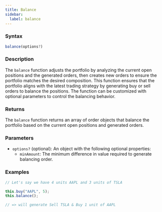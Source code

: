 ```yaml
---
title: Balance
sidebar:
  label: balance
---
```


### Syntax

```javascript
balance(options?)
```

### Description

The `balance` function adjusts the portfolio by analyzing the current open positions and the generated orders, then creates new orders to ensure the portfolio matches the desired composition.
This function ensures that the portfolio aligns with the latest trading strategy by generating buy or sell orders to balance the positions.
The function can be customized with optional parameters to control the balancing behavior.


### Returns

The `balance` function returns an array of order objects that balance the portfolio based on the current open positions and generated orders.

### Parameters

- `options?` (optional): An object with the following optional properties:
  - `minAmount`: The minimum difference in value required to generate balancing order.

### Examples

```javascript
// Let's say we have 4 units AAPL and 3 units of TSLA

this.buy("AAPL", 5);
this.balance();

// => will generate Sell TSLA & Buy 1 unit of AAPL
```